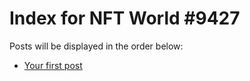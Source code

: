 # Index for NFT World #9427
Posts will be displayed in the order below:

- [Your first post](./001-first.md)

